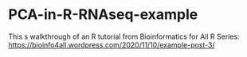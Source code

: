 # PCA-in-R-RNAseq-example
This s walkthrough of an R tutorial from Bioinformatics for All  R Series: https://bioinfo4all.wordpress.com/2020/11/10/example-post-3/
